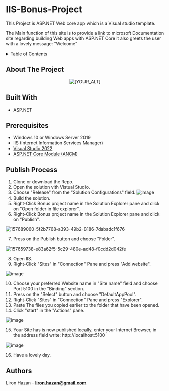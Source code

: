 # IIS-Bonus-Project

  This Project is ASP.NET Web core app which is a Visual studio template.
  
  The Main function of this site is to provide a link to microsoft Documentation site regarding building Web apps with ASP.NET Core
  it also greets the user with a lovely message: "Welcome"
  
<!-- TABLE OF CONTENTS -->
<details>
  <summary>Table of Contents</summary>
  <ol>  
    <li><a href="#About-The-Project">About The Project</a></li>
    <li><a href="#prerequisites">Prerequisites</a></li>
    <li><a href="#Publish-Process">Publish Process</a></li>
    <li><a href="#Authors">Authors</a></li>
  </ol>
</details>

## About The Project
<p align="center">
   <img src="https://user-images.githubusercontent.com/21116260/157641802-6a9095a4-e083-45dd-9495-083f39a09317.png" alt="[YOUR_ALT]"/>
</p>  
  

## Built With 
 - ASP.NET

## Prerequisites
 - Windows 10 or Windows Server 2019
 - IIS (Internet Information Services Manager)
 - [Visual Studio 2022](https://c2rsetup.officeapps.live.com/c2r/downloadVS.aspx?sku=community&channel=Release&version=VS2022&source=VSLandingPage&cid=2028)
 - [ASP.NET Core Module (ANCM)](https://download.visualstudio.microsoft.com/download/pr/41d7c644-140a-40b5-9eb7-071544b79c65/885b7fa698a2d1d3a79ad363613f8ff2/dotnet-hosting-6.0.3-win.exe)
 
## Publish Process
1. Clone or download the Repo.
2. Open the solution vith Vistual Studio.
3. Choose "Release" from the "Solution Configurations" field.
![image](https://user-images.githubusercontent.com/21116260/157688004-b7cdc2f3-f307-49af-a9a9-634d615b7764.png)
4. Build the solution.
5. Right-Click Bonus project name in the Solution Explorer pane and click on "Open folder in file explorer".
6. Right-Click Bonus project name in the Solution Explorer pane and click on "Publish".

![157689060-5f2b7768-a393-49b2-8186-7dabadc1f676](https://user-images.githubusercontent.com/21116260/157822086-37bc420b-e131-4786-a961-869f8d002f65.png)

7. Press on the Publish button and choose "Folder".

![157659738-e83a62f5-5c29-480e-ad48-f0cdd2d042fe](https://user-images.githubusercontent.com/21116260/157690107-3684b75a-b4b5-405d-8035-7e51fb342cf3.png)

8. Open IIS.
9. Right-Click "Sites" in "Connection" Pane and press "Add website".

![image](https://user-images.githubusercontent.com/21116260/157690819-5dd3690c-aee8-4ebf-b47d-1c2fad4ee483.png)

10. Choose your preferred Website name in "Site name" field and choose Port 5100 in the "Binding" section.
11. Press on the "Select" button and choose "DefaultAppPool".
12. Right-Click "Sites" in "Connection" Pane and press "Explorer".
13. Paste The files you copied earlier to the folder that have been opened.
14. Click "start" in the "Actions" pane.

![image](https://user-images.githubusercontent.com/21116260/157691680-3a81fe28-2570-4a33-8bff-6c288bc9fc6e.png)

15. Your Site has is now published locally, enter your Internet Browser, in the address field write: http://localhost:5100

![image](https://user-images.githubusercontent.com/21116260/157692919-15119c86-0aa4-4962-92ab-b925277399cd.png)

16. Have a lovely day.

## Authors
 Liron Hazan - **liron.hazan@gmail.com**
